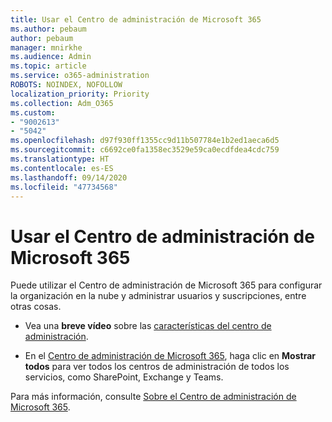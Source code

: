 ```yaml
---
title: Usar el Centro de administración de Microsoft 365
ms.author: pebaum
author: pebaum
manager: mnirkhe
ms.audience: Admin
ms.topic: article
ms.service: o365-administration
ROBOTS: NOINDEX, NOFOLLOW
localization_priority: Priority
ms.collection: Adm_O365
ms.custom:
- "9002613"
- "5042"
ms.openlocfilehash: d97f930ff1355cc9d11b507784e1b2ed1aeca6d5
ms.sourcegitcommit: c6692ce0fa1358ec3529e59ca0ecdfdea4cdc759
ms.translationtype: HT
ms.contentlocale: es-ES
ms.lasthandoff: 09/14/2020
ms.locfileid: "47734568"
---
```

# <a name="using-the-microsoft-365-admin-center"></a>Usar el Centro de administración de Microsoft 365

Puede utilizar el Centro de administración de Microsoft 365 para configurar la organización en la nube y administrar usuarios y suscripciones, entre otras cosas.

- Vea una **breve vídeo** sobre las [características del centro de administración](https://www.microsoft.com/videoplayer/embed/RWfvDL).

- En el [Centro de administración de Microsoft 365](https://admin.microsoft.com/AdminPortal/Home#/homepage), haga clic en **Mostrar todos** para ver todos los centros de administración de todos los servicios, como SharePoint, Exchange y Teams.

Para más información, consulte [Sobre el Centro de administración de Microsoft 365](https://docs.microsoft.com/microsoft-365/admin/admin-overview/about-the-admin-center).
